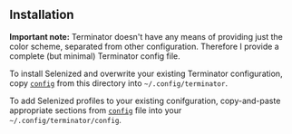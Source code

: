 Installation
------------

**Important note:** Terminator doesn't have any means of providing just the
color scheme, separated from other configuration.  Therefore I provide a
complete (but minimal) Terminator config file.

To install Selenized and overwrite your existing Terminator configuration, copy
[`config`](config) from this directory into `~/.config/terminator`.

To add Selenized profiles to your existing conifguration, copy-and-paste
appropriate sections from [`config`](config) file into your
`~/.config/terminator/config`.

